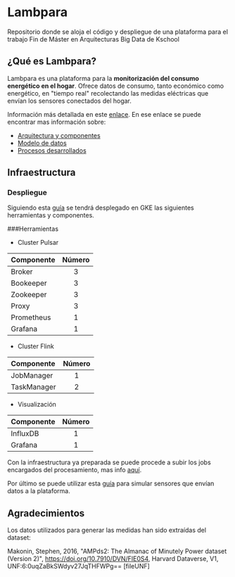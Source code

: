 # Lambpara
Repositorio donde se aloja el código y despliegue de una plataforma para el trabajo Fin de Máster en Arquitecturas Big Data de Kschool

## ¿Qué es Lambpara?
Lambpara es una plataforma para la **monitorización del consumo energético en el hogar**. Ofrece datos de consumo, tanto económico como energético, en "tiempo real" recolectando las medidas eléctricas que envían los sensores conectados del hogar.

Información más detallada en este [enlace](https://app.gitbook.com/@jaime-mf-92/s/workspace/).
En ese enlace se puede encontrar mas información sobre:

* [Arquitectura y componentes](https://app.gitbook.com/@jaime-mf-92/s/workspace/arquitectura)
* [Modelo de datos](https://app.gitbook.com/@jaime-mf-92/s/workspace/modelo-datos)
* [Procesos desarrollados](https://app.gitbook.com/@jaime-mf-92/s/workspace/procesos)



## Infraestructura
### Despliegue
Siguiendo esta [guía](/deployment/README.md) se tendrá desplegado en GKE las siguientes herramientas y componentes.

###Herramientas


* Cluster Pulsar 

| Componente    | Número       |
| :---          |   :---:      |
| Broker        | 3            |
| Bookeeper     | 3            |
| Zookeeper     | 3            |
| Proxy         | 3            |
| Prometheus    | 1            |
| Grafana       | 1            |



* Cluster Flink

| Componente    | Número       |
| :---          |   :---:      |
| JobManager    | 1            |
| TaskManager   | 2            |



* Visualización

| Componente    | Número       |
| :---          |   :---:      |
| InfluxDB      | 1            |
| Grafana       | 1            |

Con la infraestructura ya preparada se puede procede a subir los jobs encargados del procesamiento, mas info [aquí](/engine/README.md).

Por último se puede utilizar esta [guía](/data_acquisition/README.md) para simular sensores que envían datos a la plataforma.



## Agradecimientos
Los datos utilizados para generar las medidas han sido extraídas del dataset:

Makonin, Stephen, 2016, "AMPds2: The Almanac of Minutely Power dataset (Version 2)", https://doi.org/10.7910/DVN/FIE0S4, Harvard Dataverse, V1, UNF:6:0uqZaBkSWdyv27JqTHFWPg== [fileUNF] 